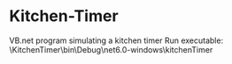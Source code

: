 # Kitchen-Timer
VB.net program simulating a kitchen timer
Run executable: \KitchenTimer\bin\Debug\net6.0-windows\kitchenTimer
